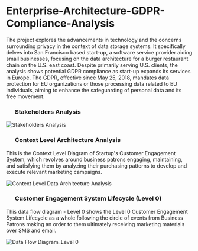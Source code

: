 # Enterprise-Architecture-GDPR-Compliance-Analysis

The project explores the advancements in technology and the concerns surrounding privacy in the context of data storage systems. It specifically delves into San Francisco based start-up, a software service provider aiding small businesses, focusing on the data architecture for a burger restaurant chain on the U.S. east coast. Despite primarily serving U.S. clients, the analysis shows potential GDPR compliance as start-up expands its services in Europe. The GDPR, effective since May 25, 2018, mandates data protection for EU organizations or those processing data related to EU individuals, aiming to enhance the safeguarding of personal data and its free movement.

###  &nbsp;&nbsp;&nbsp;&nbsp;&nbsp; Stakeholders Analysis
 ![Stakeholders Analysis](https://github.com/VibhaK93/Enterprise-Architecture-GDPR-Compliance-Analysis/assets/146596962/c0427edd-a60e-4e33-a5ea-b389885474cb)


 ###  &nbsp;&nbsp;&nbsp;&nbsp;&nbsp; Context Level Architecture Analysis

This is the Context Level Diagram of Startup's Customer Engagement System, which revolves around business patrons engaging, maintaining, and satisfying them by analyzing their purchasing patterns to develop and execute relevant marketing campaigns.

![Context Level Data Architecture Analysis](https://github.com/VibhaK93/Enterprise-Architecture-GDPR-Compliance-Analysis/assets/146596962/655c3245-ae1a-4e2e-898d-16a009fbf155)


 ###  &nbsp;&nbsp;&nbsp;&nbsp;&nbsp; Customer Engagement System Lifecycle (Level 0)

This data flow diagram - Level 0 shows the Level 0 Customer Engagement System Lifecycle as a whole following the circle of events from Business Patrons making an order to them ultimately receiving marketing materials over SMS and email.

![Data Flow Diagram_Level 0](https://github.com/VibhaK93/Enterprise-Architecture-GDPR-Compliance-Analysis/assets/146596962/86abcb95-8e92-4d8a-8c4e-a6eb3c54c449)


